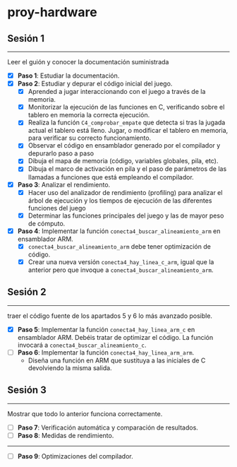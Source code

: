 ﻿# proy-hardware
## Sesión 1
---
Leer el guión y conocer la documentación suministrada

- [x] **Paso 1**: Estudiar la documentación.
- [x] **Paso 2**: Estudiar y depurar el código inicial del juego.
  - [x] Aprended a jugar interaccionando con el juego a través de la memoria.
  - [x] Monitorizar la ejecución de las funciones en C, verificando sobre el tablero en memoria la correcta ejecución.
  - [x] Realiza la función `C4_comprobar_empate` que detecta si tras la jugada actual el tablero está lleno.
   Jugar, o modificar el tablero en memoria, para verificar su correcto funcionamiento.
  - [x] Observar el código en ensamblador generado por el compilador y depurarlo paso a paso
  - [x] Dibuja el mapa de memoria (código, variables globales, pila, etc). 
  - [x] Dibuja el marco de activación en pila y el paso de parámetros de las llamadas a funciones que está empleando el compilador.
- [x] **Paso 3**: Analizar el rendimiento. 
  - [x] Hacer uso del analizador de rendimiento (profiling) para analizar el árbol de ejecución y los tiempos de ejecución de las diferentes funciones del juego
  - [x] Determinar las funciones principales del juego y las de mayor peso de cómputo.
- [x] **Paso 4**: Implementar la función `conecta4_buscar_alineamiento_arm` en ensamblador ARM.
  - [x] `conecta4_buscar_alineamiento_arm` debe tener optimización de código. 
  - [x] Crear una nueva versión `conecta4_hay_linea_c_arm`, igual que la anterior pero que invoque a `conecta4_buscar_alineamiento_arm`.

## Sesión 2
---
traer el código fuente de los apartados 5 y 6 lo más avanzado posible.

- [x] **Paso 5**: Implementar la función `conecta4_hay_linea_arm_c` en ensamblador ARM. Debéis tratar de optimizar el código. La función invocará a `conecta4_buscar_alineamiento_c`.
- [ ] **Paso 6**: Implementar la función `conecta4_hay_linea_arm_arm`. 
  - Diseña una función en ARM que sustituya a las iniciales de C devolviendo la misma salida.

## Sesión 3
---
Mostrar que todo lo anterior funciona correctamente.

- [ ] **Paso 7**: Verificación automática y comparación de resultados.
- [ ] **Paso 8**: Medidas de rendimiento.
---
- [ ] **Paso 9**: Optimizaciones del compilador.
